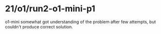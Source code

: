 # 21/o1/run2-o1-mini-p1

o1-mini somewhat got understanding of the problem after few attempts, but couldn't produce correct solution.
